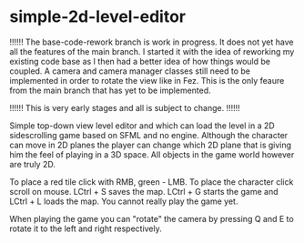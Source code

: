 # simple-2d-level-editor
!!!!!! The base-code-rework branch is work in progress. It does not yet have all the features of the main branch. I started it with the idea of reworking my existing code base as I then had a better idea of how things would be coupled. A camera and camera manager classes still need to be implemented in order to rotate the view like in Fez. This is the only feaure from the main branch that has yet to be implemented.


!!!!!! This is very early stages and all is subject to change. !!!!!!


Simple top-down view level editor and which can load the level in a 2D sidescrolling game based on SFML and no engine. Although the character can move in 2D planes the player can change which 2D plane that is giving him the feel of playing in a 3D space. All objects in the game world however are truly 2D. 

To place a red tile click with RMB, green - LMB. To place the character click scroll on mouse. LCtrl + S saves the map. LCtrl + G starts the game and LCtrl + L loads the map. You cannot really play the game yet.

When playing the game you can "rotate" the camera by pressing Q and E to rotate it to the left and right respectively.
